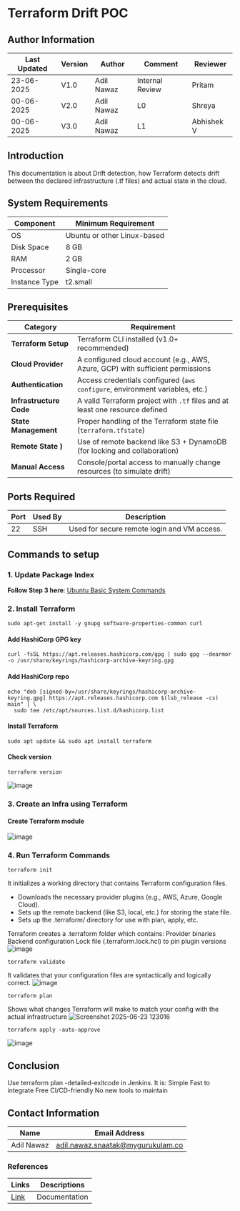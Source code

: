 # Terraform Drift POC

 
##  **Author Information**
| Last Updated | Version | Author          | Comment           | Reviewer |
|--------------|---------|------------------|-------------------|----------|
| 23-06-2025   | V1.0    | Adil Nawaz   | Internal Review   | Pritam   |
| 00-06-2025   | V2.0    | Adil Nawaz   | L0                | Shreya   |
| 00-06-2025   | V3.0    | Adil Nawaz   | L1               | Abhishek V   |


## Introduction
This documentation is about Drift detection, how Terraform detects drift between the declared infrastructure (.tf files) and actual state in the cloud.

## System Requirements

| Component        | Minimum Requirement           |
|------------------|-------------------------------|
| OS               | Ubuntu or other Linux-based   |
| Disk Space       | 8 GB                         |
| RAM              | 2 GB                          |
| Processor        | Single-core                     |
| Instance Type    | t2.small                      |

## Prerequisites

| **Category**                    | **Requirement**                                                                    |
| ------------------------------- | ---------------------------------------------------------------------------------- |
| **Terraform Setup**             | Terraform CLI installed (v1.0+ recommended)                                        |
| **Cloud Provider**              | A configured cloud account (e.g., AWS, Azure, GCP) with sufficient permissions     |
| **Authentication**              | Access credentials configured (`aws configure`, environment variables, etc.)       |
| **Infrastructure Code**         | A valid Terraform project with `.tf` files and at least one resource defined       |
| **State Management**            | Proper handling of the Terraform state file (`terraform.tfstate`)                  |
| **Remote State )**     | Use of remote backend like S3 + DynamoDB (for locking and collaboration)           |
| **Manual Access**               | Console/portal access to manually change resources (to simulate drift)             |


## Ports Required

| Port | Used By     | Description                                      |
|------|-------------|--------------------------------------------------|
| 22   | SSH         | Used for secure remote login and VM access.     |


## Commands to setup

### 1. Update Package Index

**Follow Step 3 here**: [Ubuntu Basic System Commands](https://github.com/snaatak-Downtime-Crew/Documentation/tree/main/common_stack/operating_system/ubuntu/sop/commoncommands#1-basic-system-commands)


### 2.  Install Terraform 
```
sudo apt-get install -y gnupg software-properties-common curl
```
#### Add HashiCorp GPG key
```
curl -fsSL https://apt.releases.hashicorp.com/gpg | sudo gpg --dearmor -o /usr/share/keyrings/hashicorp-archive-keyring.gpg
```
#### Add HashiCorp repo
```
echo "deb [signed-by=/usr/share/keyrings/hashicorp-archive-keyring.gpg] https://apt.releases.hashicorp.com $(lsb_release -cs) main" | \
  sudo tee /etc/apt/sources.list.d/hashicorp.list
```
#### Install Terraform
```
sudo apt update && sudo apt install terraform
```
#### Check version
```
terraform version
```
![image](https://github.com/user-attachments/assets/492ff6c7-33f0-4963-b728-ac9c87039941)


### 3. Create an Infra using Terraform

#### Create Terraform module
![image](https://github.com/user-attachments/assets/b521183e-c5e8-4af5-b9d9-f276f47dfb9c)

### 4. Run Terraform Commands

```
terraform init  
```
It initializes a working directory that contains Terraform configuration files. 
- Downloads the necessary provider plugins (e.g., AWS, Azure, Google Cloud).
- Sets up the remote backend (like S3, local, etc.) for storing the state file.
- Sets up the .terraform/ directory for use with plan, apply, etc.

Terraform creates a .terraform folder which contains:
Provider binaries
Backend configuration
Lock file (.terraform.lock.hcl) to pin plugin versions
![image](https://github.com/user-attachments/assets/a42de243-40fc-4007-af1e-c4e4c0deac3e)

```
terraform validate
```
It validates that your configuration files are syntactically and logically correct.
![image](https://github.com/user-attachments/assets/91d44caf-b3f2-446a-8ece-d2ee1889f08a)

```
terraform plan 
```
Shows what changes Terraform will make to match your config with the actual infrastructure 
![Screenshot 2025-06-23 123016](https://github.com/user-attachments/assets/97b90430-e2c0-434c-b027-3ec3df14ef6a)

```
terraform apply -auto-approve
```
![image](https://github.com/user-attachments/assets/7020227f-ff4b-48a6-8ada-af0db1abf7a7)


## Conclusion

Use terraform plan -detailed-exitcode in Jenkins. It is:
Simple
Fast to integrate
Free
CI/CD-friendly
No new tools to maintain

## Contact Information

| Name         | Email Address                                 |
|--------------|-----------------------------------------------|
| Adil Nawaz | adil.nawaz.snaatak@mygurukulam.co           |

### References
| Links                                             | Descriptions                                                    |
|---------------------------------------------------|-----------------------------------------------------------------|
|[Link](https://www.gitkraken.com/learn/git/tutorials/what-is-a-pull-request-in-git) |Documentation |

















